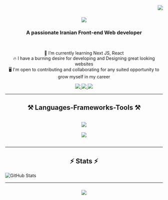 <img align="right" src="https://visitor-badge.laobi.icu/badge?page_id=SadraKian.SadraKian" />

<h1 align="center">
    <img src="https://readme-typing-svg.herokuapp.com/?font=Righteous&size=35&center=true&vCenter=true&width=500&height=70&duration=6000&lines=🌍+Hello+World!;+I'm+Mohammad+Sadra+Kiantash;" />
</h1>

<h3 align="center">A passionate Iranian Front-end Web developer</h3>

<br/>

<div align="center">
    
 🌱 I’m currently learning Next JS, React <br/>
 🔥 I have a burning desire for developing and Designing great looking websites <br/>
 🖥️ I'm open to contributing and collaborating for any suited opportunity to grow myself in my career
 
 </div>
 
<div align="center"> 
  <a href="mailto:pedro.sadrakiandeveloper@gmail.com">
    <img src="https://img.shields.io/badge/Gmail-333333?style=for-the-badge&logo=gmail&logoColor=red" />
  </a>
    <a href="https://www.instagram.com/sadrakiandeveloper/" target="_blank">
    <img src="https://img.shields.io/badge/Instagram-E4405F?style=for-the-badge&logo=instagram&logoColor=white" target="_blank" />
  </a>
  <a href="https://www.linkedin.com/in/mohammad-sadra-kiantash-092214272/">
    <img src="https://img.shields.io/badge/LinkedIn-0077B5?style=for-the-badge&logo=linkedin&logoColor=white" target="_blank" />
  </a>
  
</div>

 <hr/>
 
<h2 align="center">⚒️ Languages-Frameworks-Tools ⚒️</h2>
<br/>
<div align="center">
    <img src="https://skillicons.dev/icons?i=next,react,javascript,typescript,tailwind" /><br><br>
    <img src="https://skillicons.dev/icons?i=html,css,nodejs,figma,git,vscode,github" />
</div>

<br/>
<hr/>

<h2 align="center">⚡ Stats ⚡</h2>

![GitHub Stats](https://github-readme-stats.vercel.app/api?username=SadraKian&theme=radical)

<hr/>

<h3 align="center">
    <img src="https://readme-typing-svg.herokuapp.com/?font=Righteous&size=25&center=true&vCenter=true&width=500&height=70&duration=4000&lines=Thanks+for+visiting!+✌️;+Shoot+me+a+message+on+Linkedin!;I'm+always+down+to+collab+:)">
</h3>

<br/>
